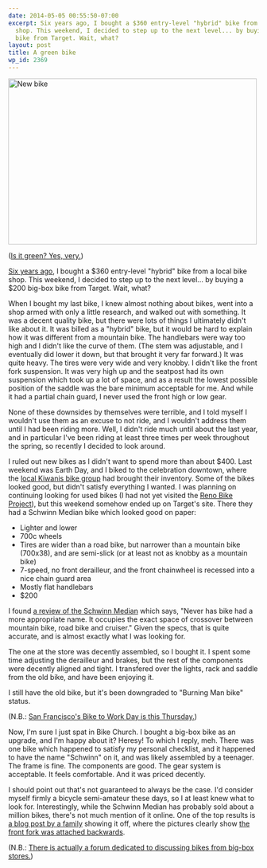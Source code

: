 ```yaml
---
date: 2014-05-05 00:55:50-07:00
excerpt: Six years ago, I bought a $360 entry-level "hybrid" bike from a local bike
  shop. This weekend, I decided to step up to the next level... by buying a $200 big-box
  bike from Target. Wait, what?
layout: post
title: A green bike
wp_id: 2369
---
```

[<img src="https://farm6.staticflickr.com/5074/14098641181_28faa1332e.jpg" width="500" height="333" alt="New bike" />](https://www.flickr.com/photos/fo0bar/14098641181 "New bike by Ryan Finnie, on Flickr")
  
([Is it green? Yes, very.](http://www.youtube.com/watch?v=7e7R3y-qwZ0&t=4m7s))

[Six years ago](http://www.finnie.org/2008/05/19/new-bike-also-riding-of-said-bike/), I bought a $360 entry-level "hybrid" bike from a local bike shop. This weekend, I decided to step up to the next level... by buying a $200 big-box bike from Target. Wait, what?

When I bought my last bike, I knew almost nothing about bikes, went into a shop armed with only a little research, and walked out with something. It was a decent quality bike, but there were lots of things I ultimately didn't like about it. It was billed as a "hybrid" bike, but it would be hard to explain how it was different from a mountain bike. The handlebars were way too high and I didn't like the curve of them. (The stem was adjustable, and I eventually did lower it down, but that brought it very far forward.) It was quite heavy. The tires were very wide and very knobby. I didn't like the front fork suspension. It was very high up and the seatpost had its own suspension which took up a lot of space, and as a result the lowest possible position of the saddle was the bare minimum acceptable for me. And while it had a partial chain guard, I never used the front high or low gear.

None of these downsides by themselves were terrible, and I told myself I wouldn't use them as an excuse to not ride, and I wouldn't address them until I had been riding more. Well, I didn't ride much until about the last year, and in particular I've been riding at least three times per week throughout the spring, so recently I decided to look around.

I ruled out new bikes as I didn't want to spend more than about $400. Last weekend was Earth Day, and I biked to the celebration downtown, where the [local Kiwanis bike group](http://www.kiwanisbikes.org/) had brought their inventory. Some of the bikes looked good, but didn't satisfy everything I wanted. I was planning on continuing looking for used bikes (I had not yet visited the [Reno Bike Project](http://www.renobikeproject.com/)), but this weekend somehow ended up on Target's site. There they had a Schwinn Median bike which looked good on paper:

  * Lighter and lower
  * 700c wheels
  * Tires are wider than a road bike, but narrower than a mountain bike (700x38), and are semi-slick (or at least not as knobby as a mountain bike)
  * 7-speed, no front derailleur, and the front chainwheel is recessed into a nice chain guard area
  * Mostly flat handlebars
  * $200

I found [a review of the Schwinn Median](http://www.bikeshapedobjects.com/2014/02/03/schwinn-median-virtual-review/) which says, "Never has bike had a more appropriate name. It occupies the exact space of crossover between mountain bike, road bike and cruiser." Given the specs, that is quite accurate, and is almost exactly what I was looking for.

The one at the store was decently assembled, so I bought it. I spent some time adjusting the derailleur and brakes, but the rest of the components were decently aligned and tight. I transfered over the lights, rack and saddle from the old bike, and have been enjoying it.

I still have the old bike, but it's been downgraded to "Burning Man bike" status.

(N.B.: [San Francisco's Bike to Work Day is this Thursday.](https://www.sfbike.org/bike-to-work-day/))

Now, I'm sure I just spat in Bike Church. I bought a big-box bike as an upgrade, and I'm happy about it? Heresy! To which I reply, meh. There was one bike which happened to satisfy my personal checklist, and it happened to have the name "Schwinn" on it, and was likely assembled by a teenager. The frame is fine. The components are good. The gear system is acceptable. It feels comfortable. And it was priced decently.

I should point out that's not guaranteed to always be the case. I'd consider myself firmly a bicycle semi-amateur these days, so I at least knew what to look for. Interestingly, while the Schwinn Median has probably sold about a million bikes, there's not much mention of it online. One of the top results is [a blog post by a family](http://www.amomstake.com/2012/11/getting-active-for-the-new-year-schwinn-bike-review/) showing it off, where the pictures clearly show [the front fork was attached backwards](http://www.amomstake.com/wp-content/uploads/2012/11/Schwinn1-450x450.jpg).

(N.B.: [There is actually a forum dedicated to discussing bikes from big-box stores.](http://www.bigboxbikes.com/))
